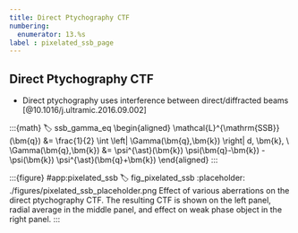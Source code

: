 ```yaml
---
title: Direct Ptychography CTF
numbering:
  enumerator: 13.%s
label : pixelated_ssb_page
---
```


## Direct Ptychography CTF

- Direct ptychography uses interference between direct/diffracted beams [@10.1016/j.ultramic.2016.09.002]

:::{math}
:label: ssb_gamma_eq
\begin{aligned}
\mathcal{L}^{\mathrm{SSB}}(\bm{q}) &= \frac{1}{2} \int  \left| \Gamma(\bm{q},\bm{k}) \right| d\, \bm{k}, \\
\Gamma(\bm{q},\bm{k}) &=  \psi^{\ast}(\bm{k}) \psi(\bm{q}-\bm{k}) - \psi(\bm{k}) \psi^{\ast}(\bm{q}+\bm{k})
\end{aligned}
:::

:::{figure} #app:pixelated_ssb
:label: fig_pixelated_ssb
:placeholder: ./figures/pixelated_ssb_placeholder.png
Effect of various aberrations on the direct ptychography CTF.
The resulting CTF is shown on the left panel, radial average in the middle panel, and effect on weak phase object in the right panel.
:::
